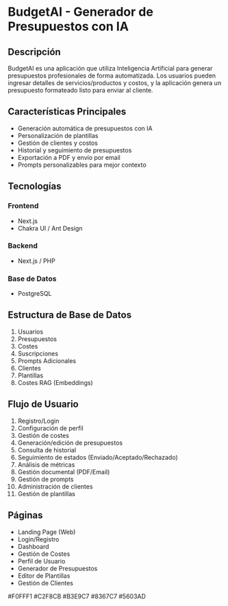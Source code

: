 # BudgetAI - Generador de Presupuestos con IA

## Descripción
BudgetAI es una aplicación que utiliza Inteligencia Artificial para generar presupuestos profesionales de forma automatizada. Los usuarios pueden ingresar detalles de servicios/productos y costos, y la aplicación genera un presupuesto formateado listo para enviar al cliente.

## Características Principales
- Generación automática de presupuestos con IA
- Personalización de plantillas
- Gestión de clientes y costos
- Historial y seguimiento de presupuestos
- Exportación a PDF y envío por email
- Prompts personalizables para mejor contexto

## Tecnologías
### Frontend
- Next.js
- Chakra UI / Ant Design

### Backend
- Next.js / PHP

### Base de Datos
- PostgreSQL

## Estructura de Base de Datos
1. Usuarios
2. Presupuestos
3. Costes
4. Suscripciones
5. Prompts Adicionales
6. Clientes
7. Plantillas
8. Costes RAG (Embeddings)

## Flujo de Usuario
1. Registro/Login
2. Configuración de perfil
3. Gestión de costes
4. Generación/edición de presupuestos
5. Consulta de historial
6. Seguimiento de estados (Enviado/Aceptado/Rechazado)
7. Análisis de métricas
8. Gestión documental (PDF/Email)
9. Gestión de prompts
10. Administración de clientes
11. Gestión de plantillas

## Páginas
- Landing Page (Web)
- Login/Registro
- Dashboard
- Gestión de Costes
- Perfil de Usuario
- Generador de Presupuestos
- Editor de Plantillas
- Gestión de Clientes

 #F0FFF1 #C2F8CB #B3E9C7 #8367C7 #5603AD